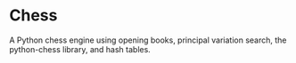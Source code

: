 # Chess

A Python chess engine using opening books, principal variation search, the python-chess library, and hash tables.
